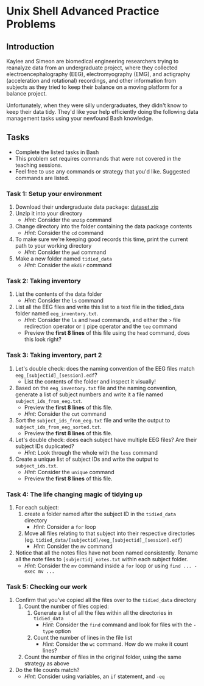 # Unix Shell Advanced Practice Problems

## Introduction
Kaylee and Simeon are biomedical engineering researchers trying to reanalyze data from an undergraduate project, where they collected electroencephalography (EEG), electromyography (EMG), and actigraphy (acceleration and rotational) recordings, and other information from subjects as they tried to keep their balance on a moving platform for a balance project.

Unfortunately, when they were silly undergraduates, they didn't know to keep their data tidy. They'd like your help efficiently doing the following data management tasks using your newfound Bash knowledge.

## Tasks
* Complete the listed tasks in Bash
* This problem set requires commands that were not covered in the teaching sessions.
* Feel free to use any commands or strategy that you'd like. Suggested commands are listed.

### Task 1: Setup your environment
1. Download their undergraduate data package: [dataset.zip](dataset.zip?raw=1)
1. Unzip it into your directory
    * *Hint*: Consider the `unzip` command
1. Change directory into the folder containing the data package contents
    * *Hint*: Consider the `cd` command
1. To make sure we're keeping good records this time, print the current path to your working directory
    * *Hint*: Consider the `pwd` command
1. Make a new folder named `tidied_data`
    * *Hint*: Consider the `mkdir` command

### Task 2: Taking inventory
1. List the contents of the data folder
    * *Hint*: Consider the `ls` command
1. List all the EEG files and write this list to a text file in the tidied_data folder named `eeg_inventory.txt`. 
    * *Hint*: Consider the `ls` and `head` commands, and either the `>` file redirection operator or `|` pipe operator and the `tee` command
    * Preview the **first 8 lines** of this file using the `head` command, does this look right?

### Task 3: Taking inventory, part 2
1. Let's double check: does the naming convention of the EEG files match `eeg_[subjectid]_[session].edf`?
    * List the contents of the folder and inspect it visually!
1. Based on the `eeg_inventory.txt` file and the naming convention, generate a list of subject numbers and write it a file named `subject_ids_from_eeg.txt`. 
    * Preview the **first 8 lines** of this file.
    * *Hint*: Consider the `cut` command
1. Sort the `subject_ids_from_eeg.txt` file and write the output to `subject_ids_from_eeg_sorted.txt`. 
    * Preview the **first 8 lines** of this file.
1. Let's double check: does each subject have multiple EEG files? Are their subject IDs duplicated?
    * *Hint*: Look through the whole with the `less` command
1. Create a unique list of subject IDs and write the output to `subject_ids.txt`. 
    * *Hint*: Consider the `unique` command
    * Preview the **first 8 lines** of this file.

### Task 4: The life changing magic of tidying up
1. For each subject:
    1. create a folder named after the subject ID in the `tidied_data` directory
        * *Hint*: Consider a `for` loop
    1. Move all files relating to that subject into their respective directories (eg. `tidied_data/[subjectid]/eeg_[subjectid]_[session].edf`)
        * *Hint*: Consider the `mv` command
1. Notice that all the notes files have not been named consistently. Rename all the note files to `[subjectid]_notes.txt` within each subject folder.
    * *Hint*: Consider the `mv` command inside a `for` loop or using `find ... -exec mv ...`

### Task 5: Checking our work
1. Confirm that you've copied all the files over to the `tidied_data` directory
    1. Count the number of files copied:
        1. Generate a list of all the files within all the directories in `tidied_data` 
            * *Hint*: Consider the `find` command and look for files with the `-type` option
        1. Count the number of lines in the file list
            * *Hint*: Consider the `wc` command. How do we make it count lines?
    1. Count the number of files in the original folder, using the same strategy as above
1. Do the file counts match?
    * *Hint*: Consider using variables, an `if` statement, and `-eq`

    